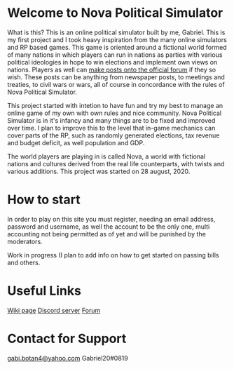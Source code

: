 # Welcome to Nova Political Simulator

What is this? This is an online political simulator built by me, Gabriel. This is my first project and I took heavy inspiration from the many online simulators and RP based games. This game is oriented around a fictional world formed of many nations in which players can run in nations as parties with various political ideologies in hope to win elections and implement own views on nations. Players as well can [make posts onto the official forum](https://nova-polsim.freeforums.net/) if they so wish. These posts can be anything from newspaper posts, to meetings and treaties, to civil wars or wars, all of course in concordance with the rules of Nova Political Simulator.

This project started with intetion to have fun and try my best to manage an online game of my own with own rules and nice community. Nova Political Simulator is in it's infancy and many things are to be fixed and improved over time. I plan to improve this to the level that in-game mechanics can cover parts of the RP, such as randomly generated elections, tax revenue and budget deficit, as well population and GDP.

The world players are playing in is called Nova, a world with fictional nations and cultures derived from the real life counterparts, with twists and various additions. This project was started on 28 august, 2020. 

# How to start

In order to play on this site you must register, needing an email address, password and username, as well the account to be the only one, multi accounting not being permitted as of yet and will be punished by the moderators. 

Work in progress (I plan to add info on how to get started on passing bills and others.

# Useful Links

[Wiki page](https://nova-political-simulator.fandom.com/wiki/Nova_Political_Simulator_Wiki)
[Discord server](https://discord.gg/wPzWnjy)
[Forum](https://nova-polsim.freeforums.net/)

# Contact for Support

gabi.botan4@yahoo.com
Gabriel20#0819
